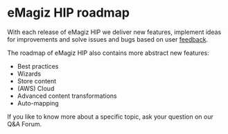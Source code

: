 # eMagiz HIP roadmap

With each release of eMagiz HIP we deliver new features, implement ideas for improvements and solve issues and bugs based on user [feedback](https://my.emagiz.com/link/documentation/101).

 

The roadmap of eMagiz HIP also contains more abstract new features:

  - Best practices
  - Wizards
  - Store content
  - (AWS) Cloud
  - Advanced content transformations
  - Auto-mapping
 

If you like to know more about a specific topic, ask your question on our Q&A Forum.
